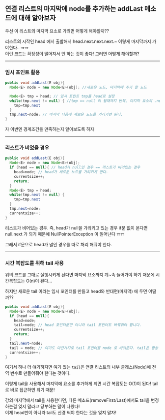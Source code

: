 ## 연결 리스트의 마지막에 node를 추가하는 addLast 메소드에 대해 알아보자

우선 이 리스트의 마지막 요소로 가려면 어떻게 해야할까??

리스트의 시작인 head 에서 출발해서 head.next.next.next.~ 이렇게 마지막까지 가야한다.. ㅠㅠ 
<br>이런 코드는 확장성이 떨어져서 안 하는 것이 좋다! 그러면 어떻게 해야할까?

---

### 임시 포인트 활용
```java
public void addLast(E obj){
  Node<E> node = new Node<E>(obj); //새로운 노드, 마지막에 추가 할 노드

  Node<E> tmp = head; // 임시 포인트 tmp를 head로 설정
  while(tmp.next != null) { //tmp == null 이 될때까지 반복, 마지막 요소의 .next 는 null이기 때문
    tmp=tmp.next
  }
  tmp.next=node; // 마지막 다음에 새로운 노드를 가리키면 된다.
}
```

자 이번엔 경계조건을 만족하는지 알아보도록 하자

---

### 리스트가 비었을 경우
```java
public void addLast(E obj){
  Node<E> node = new Node<E>(obj);
  if (head == null){ // head가 null인 경우 == 리스트가 비어있는 경우
    head=node; // head가 새로운 노드를 가리키게 한다.
    currentsize++;
    return;
  }
  Node<E> tmp = head;
  while(tmp.next != null) {
    tmp=tmp.next
  }
  tmp.next=node;
  currentsize++;
}
```
리스트가 비어있는 경우. 즉, head가 null을 가리키고 있는 경우 if문 없이 본다면 null.next 가 되기 때문에 NullPointerException 이 일어난다 ㅠㅠ

그래서 if문으로 head가 널인 경우를 따로 처리 해줘야 한다.

---

### 시간 복잡도를 위해 tail 사용

위의 코드를 그대로 실행시키게 된다면 마지막 요소까지 계~속 들어가야 하기 때문에 시간복잡도는 O(n)이 된다...

하지만 새로운 tail 이라는 임시 포인터를 만들고 head와 반대편(마지막) 에 두면 어떨까??

```java
public void addLast(E obj){
  Node<E> node = new Node<E>(obj);
  if (head == null){
    head=node;
    tail=node; // head 포인터뿐만 아니라 tail 포인터도 바꿔줘야 합니다.
    currentsize++;
    return;
  }
  tail.next=node;
  tail = node; // 여기도 마찬가지로 tail 포인터를 node 로 바꿔준다. tail은 항상 마지막에 위치하게 된다.
  currentsize++;
}
```
여기서 하나 더 얘기하자면 여기 있는 `tail`은 연결 리스트의 내부 클래스(Node)에 전역 변수로 만들어줘야 한다는 것이다.

이렇게 tail을 사용해서 마지막에 요소를 추가하게 되면 시간 복잡도는 O(1)이 된다! tail로 바로 접근하면 되기 때문!

강의 마지막에서 tail을 사용한다면, 다른 메소드(removeFirst/Last)에서도 tail을 변경하는걸 잊지 말라고 당부하는 말이 나왔다!
<br>이제 head만이 아니라 tail도 신경 써야 한다는 것을 잊지 말자!
